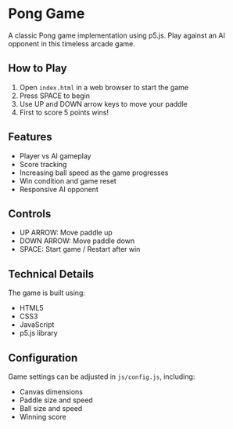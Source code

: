 # Pong Game

A classic Pong game implementation using p5.js. Play against an AI opponent in this timeless arcade game.

## How to Play

1. Open `index.html` in a web browser to start the game
2. Press SPACE to begin
3. Use UP and DOWN arrow keys to move your paddle
4. First to score 5 points wins!

## Features

- Player vs AI gameplay
- Score tracking
- Increasing ball speed as the game progresses
- Win condition and game reset
- Responsive AI opponent

## Controls

- UP ARROW: Move paddle up
- DOWN ARROW: Move paddle down
- SPACE: Start game / Restart after win

## Technical Details

The game is built using:
- HTML5
- CSS3
- JavaScript
- p5.js library

## Configuration

Game settings can be adjusted in `js/config.js`, including:
- Canvas dimensions
- Paddle size and speed
- Ball size and speed
- Winning score
